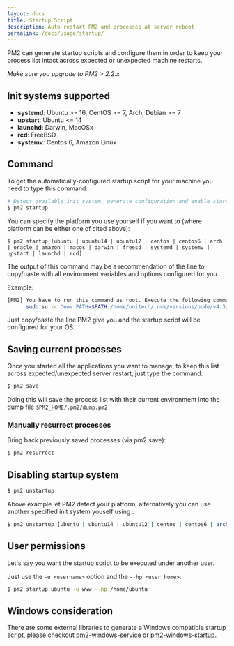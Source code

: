 ```yaml
---
layout: docs
title: Startup Script
description: Auto restart PM2 and processes at server reboot
permalink: /docs/usage/startup/
---
```


PM2 can generate startup scripts and configure them in order to keep your process list intact across expected or unexpected machine restarts.

*Make sure you upgrade to PM2 > 2.2.x*

## Init systems supported

- **systemd**: Ubuntu >= 16, CentOS >= 7, Arch, Debian >= 7
- **upstart**: Ubuntu <= 14
- **launchd**: Darwin, MacOSx
- **rcd**: FreeBSD
- **systemv**: Centos 6, Amazon Linux

## Command

To get the automatically-configured startup script for your machine you need to type this command:

```bash
# Detect available init system, generate configuration and enable startup system
$ pm2 startup
```

You can specify the platform you use yourself if you want to (where platform can be either one of cited above): 
```
$ pm2 startup [ubuntu | ubuntu14 | ubuntu12 | centos | centos6 | arch | oracle | amazon | macos | darwin | freesd | systemd | systemv | upstart | launchd | rcd]
```

The output of this command may be a recommendation of the line to copy/paste with all environment variables and options configured for you.

Example:
```bash
[PM2] You have to run this command as root. Execute the following command:
      sudo su -c "env PATH=$PATH:/home/unitech/.nvm/versions/node/v4.3/bin pm2 startup <distribution> -u <user> --hp <home-path>
```

Just copy/paste the line PM2 give you and the startup script will be configured for your OS.

## Saving current processes

Once you started all the applications you want to manage, to keep this list across expected/unexpected server restart, just type the command:

```bash
$ pm2 save
```

Doing this will save the process list with their current environment into the dump file `$PM2_HOME/.pm2/dump.pm2`

### Manually resurrect processes

Bring back previously saved processes (via pm2 save):

```bash
$ pm2 resurrect
```

## Disabling startup system

```bash
$ pm2 unstartup
```

Above example let PM2 detect your platform, alternatively you can use another specified init system youself using :

```bash
$ pm2 unstartup [ubuntu | ubuntu14 | ubuntu12 | centos | centos6 | arch | oracle | amazon | macos | darwin | freesd | systemd | systemv | upstart | launchd | rcd] 
```

## User permissions

Let's say you want the startup script to be executed under another user.

Just use the `-u <username>` option and the `--hp <user_home>`:

```bash
$ pm2 startup ubuntu -u www --hp /home/ubuntu
```

## Windows consideration

There are some external libraries to generate a Windows compatible startup script, please checkout [pm2-windows-service](https://www.npmjs.com/package/pm2-windows-service) or [pm2-windows-startup](https://www.npmjs.com/package/pm2-windows-startup).


